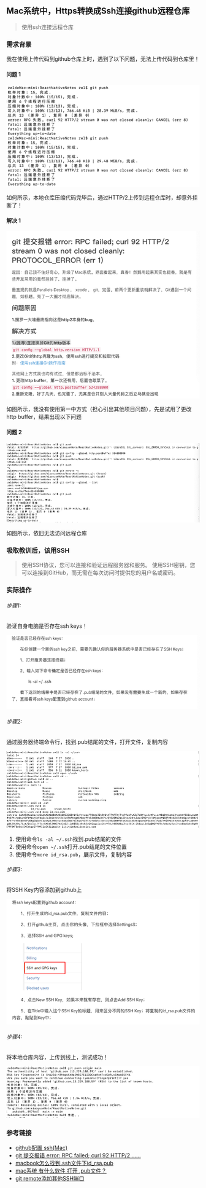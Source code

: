 ## Mac系统中，Https转换成Ssh连接github远程仓库

> 使用ssh连接远程仓库
>



### 需求背景

我在使用上传代码到github仓库上时，遇到了以下问题，无法上传代码到仓库里！



#### 问题 1

![](./md.assets/1.png)

如何所示，本地仓库压缩代码完毕后，通过HTTP/2上传到远程仓库时，却意外挂断了！



#### 解决 1

![](./md.assets/1.1.png)

如图所示，我没有使用第一中方式（担心引出其他项目问题），先是试用了更改http buffer，结果出现以下问题



#### 问题 2

![](./md.assets/2.png)

如图所示，依旧无法访问远程仓库



### 吸取教训后，该用SSH

> 使用SSH协议，您可以连接和验证远程服务器和服务。 使用SSH密钥，您可以连接到GitHub，而无需在每次访问时提供您的用户名或密码。



### 实际操作

###### 步骤1:

验证自身电脑是否存在ssh keys！

![](./md.assets/3.png)



###### 步骤2:

通过服务器终端命令行，找到.pub结尾的文件，打开文件，复制内容

![](./md.assets/4.png)

1. 使用命令`ls -al ~/.ssh`找到.pub结尾的文件
2. 使用命令`open ~/.ssh`打开.pub结尾的文件位置
3. 使用命令`more id_rsa.pub`，展示文件，复制内容



###### 步骤3: 

将SSH Key内容添加到github上

![](./md.assets/5.png)



###### 步骤4:

将本地仓库内容，上传到线上，测试成功！

![](./md.assets/6.png)

 

### 参考链接

- [github配置 ssh(Mac)](https://blog.csdn.net/qq_34115898/article/details/90438106)
- [git 提交报错 error: RPC failed; curl 92 HTTP/2 ......](https://blog.csdn.net/wjk_along/article/details/104423443)
- [macbook怎么找到.ssh文件下id_rsa.pub](https://blog.csdn.net/qq_38658877/article/details/97612820)
- [mac系统 有什么软件 打开 .pub文件？](https://www.zhihu.com/question/26071345)
- [git remote添加其他SSH端口](https://blog.csdn.net/asdfgh0077/article/details/106924528)

